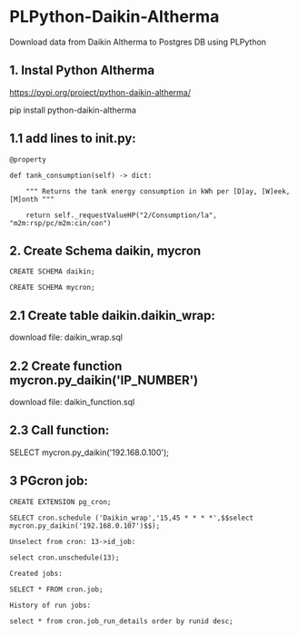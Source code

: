 # PLPython-Daikin-Altherma
Download data from Daikin Altherma to Postgres DB using PLPython

## 1. Instal Python Altherma
https://pypi.org/project/python-daikin-altherma/

pip install python-daikin-altherma

## 1.1 add lines to __init__.py:

    @property
    
    def tank_consumption(self) -> dict:
    
        """ Returns the tank energy consumption in kWh per [D]ay, [W]eek, [M]onth """
        
        return self._requestValueHP("2/Consumption/la", "m2m:rsp/pc/m2m:cin/con")
        
## 2. Create Schema daikin, mycron

    CREATE SCHEMA daikin;
    
    CREATE SCHEMA mycron;

## 2.1 Create table daikin.daikin_wrap:

  download file: daikin_wrap.sql

## 2.2 Create function mycron.py_daikin('IP_NUMBER')

  download file: daikin_function.sql
  
## 2.3 Call function:

  SELECT mycron.py_daikin('192.168.0.100');
  
## 3 PGcron job:

    CREATE EXTENSION pg_cron;

    SELECT cron.schedule ('Daikin_wrap','15,45 * * * *',$$select mycron.py_daikin('192.168.0.107')$$);

    Unselect from cron: 13->id_job:
    
    select cron.unschedule(13); 
    
    Created jobs:
    
    SELECT * FROM cron.job;
    
    History of run jobs:
    
    select * from cron.job_run_details order by runid desc;

